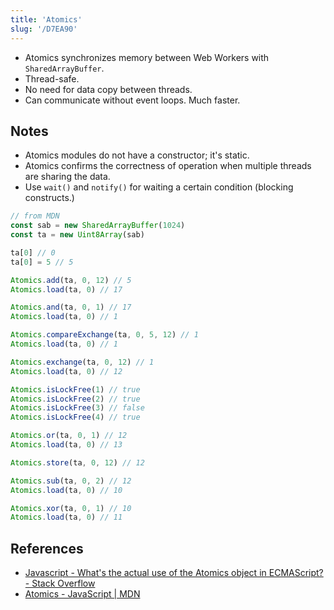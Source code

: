 ```yaml
---
title: 'Atomics'
slug: '/D7EA90'
---
```


- Atomics synchronizes memory between Web Workers with `SharedArrayBuffer`.
- Thread-safe.
- No need for data copy between threads.
- Can communicate without event loops. Much faster.

## Notes

- Atomics modules do not have a constructor; it's static.
- Atomics confirms the correctness of operation when multiple threads are sharing the data.
- Use `wait()` and `notify()` for waiting a certain condition (blocking constructs.)

```js
// from MDN
const sab = new SharedArrayBuffer(1024)
const ta = new Uint8Array(sab)

ta[0] // 0
ta[0] = 5 // 5

Atomics.add(ta, 0, 12) // 5
Atomics.load(ta, 0) // 17

Atomics.and(ta, 0, 1) // 17
Atomics.load(ta, 0) // 1

Atomics.compareExchange(ta, 0, 5, 12) // 1
Atomics.load(ta, 0) // 1

Atomics.exchange(ta, 0, 12) // 1
Atomics.load(ta, 0) // 12

Atomics.isLockFree(1) // true
Atomics.isLockFree(2) // true
Atomics.isLockFree(3) // false
Atomics.isLockFree(4) // true

Atomics.or(ta, 0, 1) // 12
Atomics.load(ta, 0) // 13

Atomics.store(ta, 0, 12) // 12

Atomics.sub(ta, 0, 2) // 12
Atomics.load(ta, 0) // 10

Atomics.xor(ta, 0, 1) // 10
Atomics.load(ta, 0) // 11
```

## References

- [Javascript - What's the actual use of the Atomics object in ECMAScript? - Stack Overflow](https://stackoverflow.com/questions/45870869/whats-the-actual-use-of-the-atomics-object-in-ecmascript)
- [Atomics - JavaScript | MDN](https://developer.mozilla.org/en-US/docs/Web/JavaScript/Reference/Global_Objects/Atomics)
